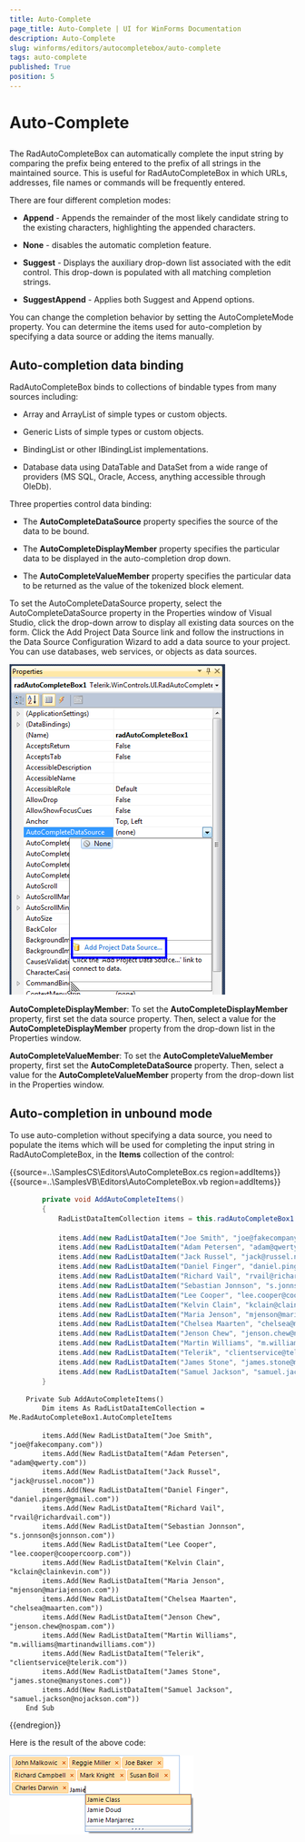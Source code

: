 ```yaml
---
title: Auto-Complete
page_title: Auto-Complete | UI for WinForms Documentation
description: Auto-Complete
slug: winforms/editors/autocompletebox/auto-complete
tags: auto-complete
published: True
position: 5
---
```


# Auto-Complete
 
## 

The RadAutoCompleteBox can automatically complete the input string by comparing the prefix being entered to the prefix of all strings in the maintained source. This is useful for RadAutoCompleteBox in which URLs, addresses, file names or commands will be frequently entered.
        

There are four different completion modes:

* __Append__ - Appends the remainder of the most likely candidate string to the existing characters, highlighting the appended characters. 
		  	

* __None__ - disables the automatic completion feature. 
		 	 

* __Suggest__ - Displays the auxiliary drop-down list associated with the edit control. This drop-down is populated with all matching completion strings.
		 	 

* __SuggestAppend__ - Applies both Suggest and Append options.
		 	 

You can change the completion behavior by setting the AutoCompleteMode property. You can determine the items used for auto-completion by specifying a data source or adding the items manually.
        

## Auto-completion data binding

RadAutoCompleteBox binds to collections of bindable types from many sources including:

* Array and ArrayList of simple types or custom objects.

* Generic Lists of simple types or custom objects.

* BindingList or other IBindingList implementations.

* Database data using DataTable and DataSet from a wide range of providers (MS SQL, Oracle, Access, anything accessible through OleDb).

Three properties control data binding:

* The __AutoCompleteDataSource__ property specifies the source of the data to be bound.

* The __AutoCompleteDisplayMember__ property specifies the particular data to be displayed in the auto-completion drop down.

* The __AutoCompleteValueMember__ property specifies the particular data to be returned as the value of the tokenized block element.

To set the AutoCompleteDataSource property, select the AutoCompleteDataSource property in the Properties window of Visual Studio, click the drop-down arrow to display all existing data sources on the form. Click the Add Project Data Source link and follow the instructions in the Data Source Configuration Wizard to add a data source to your project. You can use databases, web services, or objects as data sources.
        
![editors-autocompletebox-autocomplete 001](images/editors-autocompletebox-autocomplete001.png)

__AutoCompleteDisplayMember__: To set the __AutoCompleteDisplayMember__ property, first set the data source property. Then, select a value for the __AutoCompleteDisplayMember__ property from the drop-down list in the Properties window.
		

__AutoCompleteValueMember__: To set the __AutoCompleteValueMember__ property, first set the __AutoCompleteDataSource__ property. Then, select a value for the __AutoCompleteValueMember__ property from the drop-down list in the Properties window.
		 
## Auto-completion in unbound mode

To use auto-completion without specifying a data source, you need to populate the items which will be used for completing the input string in RadAutoCompleteBox, in the __Items__ collection of the control: 

{{source=..\SamplesCS\Editors\AutoCompleteBox.cs region=addItems}} 
{{source=..\SamplesVB\Editors\AutoCompleteBox.vb region=addItems}} 

````C#
        private void AddAutoCompleteItems()
        {
            RadListDataItemCollection items = this.radAutoCompleteBox1.AutoCompleteItems;

            items.Add(new RadListDataItem("Joe Smith", "joe@fakecompany.com"));
            items.Add(new RadListDataItem("Adam Petersen", "adam@qwerty.com"));
            items.Add(new RadListDataItem("Jack Russel", "jack@russel.nocom"));
            items.Add(new RadListDataItem("Daniel Finger", "daniel.pinger@gmail.com"));
            items.Add(new RadListDataItem("Richard Vail", "rvail@richardvail.com"));
            items.Add(new RadListDataItem("Sebastian Jonnson", "s.jonnson@sjonnson.com"));
            items.Add(new RadListDataItem("Lee Cooper", "lee.cooper@coopercoorp.com"));
            items.Add(new RadListDataItem("Kelvin Clain", "kclain@clainkevin.com"));
            items.Add(new RadListDataItem("Maria Jenson", "mjenson@mariajenson.com"));
            items.Add(new RadListDataItem("Chelsea Maarten", "chelsea@maarten.com"));
            items.Add(new RadListDataItem("Jenson Chew", "jenson.chew@nospam.com"));
            items.Add(new RadListDataItem("Martin Williams", "m.williams@martinandwilliams.com"));
            items.Add(new RadListDataItem("Telerik", "clientservice@telerik.com"));
            items.Add(new RadListDataItem("James Stone", "james.stone@manystones.com"));
            items.Add(new RadListDataItem("Samuel Jackson", "samuel.jackson@nojackson.com"));
        }
````
````VB.NET
    Private Sub AddAutoCompleteItems()
        Dim items As RadListDataItemCollection = Me.RadAutoCompleteBox1.AutoCompleteItems

        items.Add(New RadListDataItem("Joe Smith", "joe@fakecompany.com"))
        items.Add(New RadListDataItem("Adam Petersen", "adam@qwerty.com"))
        items.Add(New RadListDataItem("Jack Russel", "jack@russel.nocom"))
        items.Add(New RadListDataItem("Daniel Finger", "daniel.pinger@gmail.com"))
        items.Add(New RadListDataItem("Richard Vail", "rvail@richardvail.com"))
        items.Add(New RadListDataItem("Sebastian Jonnson", "s.jonnson@sjonnson.com"))
        items.Add(New RadListDataItem("Lee Cooper", "lee.cooper@coopercoorp.com"))
        items.Add(New RadListDataItem("Kelvin Clain", "kclain@clainkevin.com"))
        items.Add(New RadListDataItem("Maria Jenson", "mjenson@mariajenson.com"))
        items.Add(New RadListDataItem("Chelsea Maarten", "chelsea@maarten.com"))
        items.Add(New RadListDataItem("Jenson Chew", "jenson.chew@nospam.com"))
        items.Add(New RadListDataItem("Martin Williams", "m.williams@martinandwilliams.com"))
        items.Add(New RadListDataItem("Telerik", "clientservice@telerik.com"))
        items.Add(New RadListDataItem("James Stone", "james.stone@manystones.com"))
        items.Add(New RadListDataItem("Samuel Jackson", "samuel.jackson@nojackson.com"))
    End Sub
````

{{endregion}} 
 

Here is the result of the above code:

![editors-autocompletebox-autocomplete 002](images/editors-autocompletebox-autocomplete002.png)
